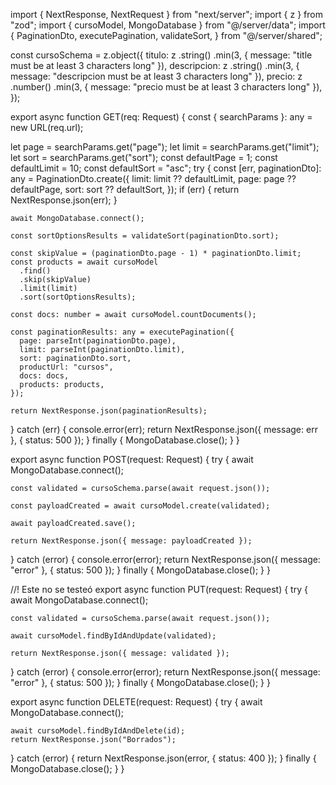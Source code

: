 import { NextResponse, NextRequest } from "next/server";
import { z } from "zod";
import { cursoModel, MongoDatabase } from "@/server/data";
import {
PaginationDto,
executePagination,
validateSort,
} from "@/server/shared";

const cursoSchema = z.object({
titulo: z
.string()
.min(3, { message: "title must be at least 3 characters long" }),
descripcion: z
.string()
.min(3, { message: "descripcion must be at least 3 characters long" }),
precio: z
.number()
.min(3, { message: "precio must be at least 3 characters long" }),
});

export async function GET(req: Request) {
const { searchParams }: any = new URL(req.url);

let page = searchParams.get("page");
let limit = searchParams.get("limit");
let sort = searchParams.get("sort");
const defaultPage = 1;
const defaultLimit = 10;
const defaultSort = "asc";
try {
const [err, paginationDto]: any = PaginationDto.create({
limit: limit ?? defaultLimit,
page: page ?? defaultPage,
sort: sort ?? defaultSort,
});
if (err) {
return NextResponse.json(err);
}

    await MongoDatabase.connect();

    const sortOptionsResults = validateSort(paginationDto.sort);

    const skipValue = (paginationDto.page - 1) * paginationDto.limit;
    const products = await cursoModel
      .find()
      .skip(skipValue)
      .limit(limit)
      .sort(sortOptionsResults);

    const docs: number = await cursoModel.countDocuments();

    const paginationResults: any = executePagination({
      page: parseInt(paginationDto.page),
      limit: parseInt(paginationDto.limit),
      sort: paginationDto.sort,
      productUrl: "cursos",
      docs: docs,
      products: products,
    });

    return NextResponse.json(paginationResults);

} catch (err) {
console.error(err);
return NextResponse.json({ message: err }, { status: 500 });
} finally {
MongoDatabase.close();
}
}

export async function POST(request: Request) {
try {
await MongoDatabase.connect();

    const validated = cursoSchema.parse(await request.json());

    const payloadCreated = await cursoModel.create(validated);

    await payloadCreated.save();

    return NextResponse.json({ message: payloadCreated });

} catch (error) {
console.error(error);
return NextResponse.json({ message: "error" }, { status: 500 });
} finally {
MongoDatabase.close();
}
}

//! Este no se testeó
export async function PUT(request: Request) {
try {
await MongoDatabase.connect();

    const validated = cursoSchema.parse(await request.json());

    await cursoModel.findByIdAndUpdate(validated);

    return NextResponse.json({ message: validated });

} catch (error) {
console.error(error);
return NextResponse.json({ message: "error" }, { status: 500 });
} finally {
MongoDatabase.close();
}
}

export async function DELETE(request: Request) {
try {
await MongoDatabase.connect();

    await cursoModel.findByIdAndDelete(id);
    return NextResponse.json("Borrados");

} catch (error) {
return NextResponse.json(error, { status: 400 });
} finally {
MongoDatabase.close();
}
}
